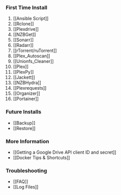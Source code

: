 ### First Time Install ###
1. [[Ansible Script]]
1. [[Rclone]]
1. [[Plexdrive]]
1. [[NZBGet]]
1. [[Sonarr]]
1. [[Radarr]]
1. [[rTorrent/ruTorrent]]
1. [[Plex_Autoscan]]
1. [[Unionfs_Cleaner]]
1. [[Plex]]
1. [[PlexPy]]
1. [[Jackett]]
1. [[NZBHydra]]
1. [[Plexrequests]]
1. [[Organizer]]
1. [[Portainer]]

### Future Installs ###
- [[Backup]]
- [[Restore]]

### More Information ###
- [[Getting a Google Drive API client ID and secret]]
- [[Docker Tips & Shortcuts]]

### Troubleshooting ###
- [[FAQ]]
- [[Log Files]]